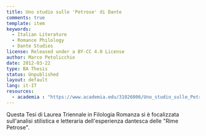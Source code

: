 ```yaml
---
title: Uno studio sulle 'Petrose' di Dante
comments: true
template: item
keywords: 
  - Italian Literature
  - Romance Philology
  - Dante Studies
license: Released under a BY-CC 4.0 License
author: Marco Petolicchio
date: 2012-03-22
type: BA Thesis
status: Unpublished
layout: default
lang: it-IT
resources:
  - academia : "https://www.academia.edu/31026006/Uno_studio_sulle_Petrose_di_Dante_-_Tesi_di_Laurea_Triennale"
---
```


Questa Tesi di Laurea Triennale in Filologia Romanza si è focalizzata sull'analisi stilistica e letteraria dell'esperienza dantesca delle "Rime Petrose".